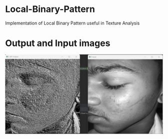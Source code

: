 # Local-Binary-Pattern
Implementation of Local Binary Pattern useful in Texture Analysis
# Output and Input images
<img align="left" src="https://raw.githubusercontent.com/SarveshD7/Local-Binary-Pattern/main/LBP_Output.jpg" alt="Output | C" width="1000px"/>

